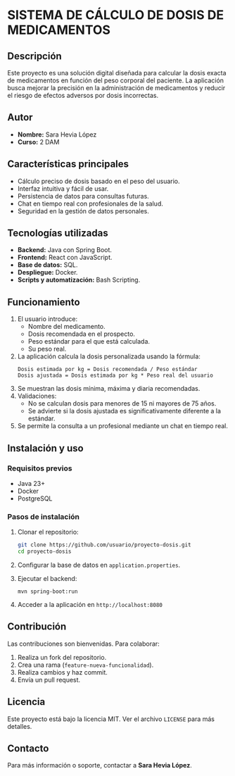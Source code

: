 # SISTEMA DE CÁLCULO DE DOSIS DE MEDICAMENTOS

## Descripción
Este proyecto es una solución digital diseñada para calcular la dosis exacta de medicamentos en función del peso corporal del paciente. La aplicación busca mejorar la precisión en la administración de medicamentos y reducir el riesgo de efectos adversos por dosis incorrectas.

## Autor
- **Nombre:** Sara Hevia López  
- **Curso:** 2 DAM  

## Características principales
- Cálculo preciso de dosis basado en el peso del usuario.
- Interfaz intuitiva y fácil de usar.
- Persistencia de datos para consultas futuras.
- Chat en tiempo real con profesionales de la salud.
- Seguridad en la gestión de datos personales.

## Tecnologías utilizadas
- **Backend:** Java con Spring Boot.
- **Frontend:** React con JavaScript.
- **Base de datos:** SQL.
- **Despliegue:** Docker.
- **Scripts y automatización:** Bash Scripting.

## Funcionamiento
1. El usuario introduce:
   - Nombre del medicamento.
   - Dosis recomendada en el prospecto.
   - Peso estándar para el que está calculada.
   - Su peso real.
2. La aplicación calcula la dosis personalizada usando la fórmula:
   ```
   Dosis estimada por kg = Dosis recomendada / Peso estándar
   Dosis ajustada = Dosis estimada por kg * Peso real del usuario
   ```
3. Se muestran las dosis mínima, máxima y diaria recomendadas.
4. Validaciones:
   - No se calculan dosis para menores de 15 ni mayores de 75 años.
   - Se advierte si la dosis ajustada es significativamente diferente a la estándar.
5. Se permite la consulta a un profesional mediante un chat en tiempo real.

## Instalación y uso
### Requisitos previos
- Java 23+
- Docker
- PostgreSQL 

### Pasos de instalación
1. Clonar el repositorio:
   ```bash
   git clone https://github.com/usuario/proyecto-dosis.git
   cd proyecto-dosis
   ```
2. Configurar la base de datos en `application.properties`.
3. Ejecutar el backend:
   ```
   mvn spring-boot:run
   ```

4. Acceder a la aplicación en `http://localhost:8080`

## Contribución
Las contribuciones son bienvenidas. Para colaborar:
1. Realiza un fork del repositorio.
2. Crea una rama (`feature-nueva-funcionalidad`).
3. Realiza cambios y haz commit.
4. Envía un pull request.

## Licencia
Este proyecto está bajo la licencia MIT. Ver el archivo `LICENSE` para más detalles.

## Contacto
Para más información o soporte, contactar a **Sara Hevia López**.



